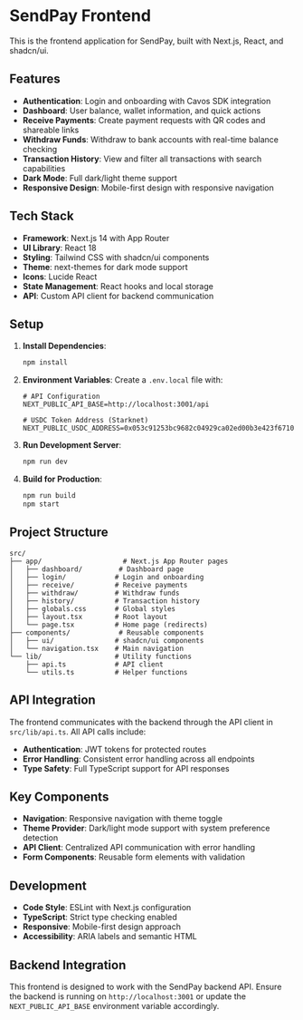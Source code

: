 # SendPay Frontend

This is the frontend application for SendPay, built with Next.js, React, and shadcn/ui.

## Features

- **Authentication**: Login and onboarding with Cavos SDK integration
- **Dashboard**: User balance, wallet information, and quick actions
- **Receive Payments**: Create payment requests with QR codes and shareable links
- **Withdraw Funds**: Withdraw to bank accounts with real-time balance checking
- **Transaction History**: View and filter all transactions with search capabilities
- **Dark Mode**: Full dark/light theme support
- **Responsive Design**: Mobile-first design with responsive navigation

## Tech Stack

- **Framework**: Next.js 14 with App Router
- **UI Library**: React 18
- **Styling**: Tailwind CSS with shadcn/ui components
- **Theme**: next-themes for dark mode support
- **Icons**: Lucide React
- **State Management**: React hooks and local storage
- **API**: Custom API client for backend communication

## Setup

1. **Install Dependencies**:
   ```bash
   npm install
   ```

2. **Environment Variables**:
   Create a `.env.local` file with:
   ```env
   # API Configuration
   NEXT_PUBLIC_API_BASE=http://localhost:3001/api
   
   # USDC Token Address (Starknet)
   NEXT_PUBLIC_USDC_ADDRESS=0x053c91253bc9682c04929ca02ed00b3e423f6710d2ee7e0d5ebb06f3ecf56a5fc
   ```

3. **Run Development Server**:
   ```bash
   npm run dev
   ```

4. **Build for Production**:
   ```bash
   npm run build
   npm start
   ```

## Project Structure

```
src/
├── app/                    # Next.js App Router pages
│   ├── dashboard/         # Dashboard page
│   ├── login/            # Login and onboarding
│   ├── receive/          # Receive payments
│   ├── withdraw/         # Withdraw funds
│   ├── history/          # Transaction history
│   ├── globals.css       # Global styles
│   ├── layout.tsx        # Root layout
│   └── page.tsx          # Home page (redirects)
├── components/            # Reusable components
│   ├── ui/               # shadcn/ui components
│   └── navigation.tsx    # Main navigation
└── lib/                  # Utility functions
    ├── api.ts            # API client
    └── utils.ts          # Helper functions
```

## API Integration

The frontend communicates with the backend through the API client in `src/lib/api.ts`. All API calls include:

- **Authentication**: JWT tokens for protected routes
- **Error Handling**: Consistent error handling across all endpoints
- **Type Safety**: Full TypeScript support for API responses

## Key Components

- **Navigation**: Responsive navigation with theme toggle
- **Theme Provider**: Dark/light mode support with system preference detection
- **API Client**: Centralized API communication with error handling
- **Form Components**: Reusable form elements with validation

## Development

- **Code Style**: ESLint with Next.js configuration
- **TypeScript**: Strict type checking enabled
- **Responsive**: Mobile-first design approach
- **Accessibility**: ARIA labels and semantic HTML

## Backend Integration

This frontend is designed to work with the SendPay backend API. Ensure the backend is running on `http://localhost:3001` or update the `NEXT_PUBLIC_API_BASE` environment variable accordingly.
